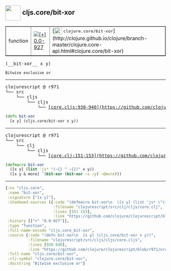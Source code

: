 ## <img width="48px" valign="middle" src="http://i.imgur.com/Hi20huC.png"> cljs.core/bit-xor

 <table border="1">
<tr>
<td>function</td>
<td><a href="https://github.com/cljsinfo/api-refs/tree/0.0-927"><img valign="middle" alt="[+] 0.0-927" src="https://img.shields.io/badge/+-0.0--927-lightgrey.svg"></a> </td>
<td>
[<img height="24px" valign="middle" src="http://i.imgur.com/1GjPKvB.png"> <samp>clojure.core/bit-xor</samp>](http://clojure.github.io/clojure/branch-master/clojure.core-api.html#clojure.core/bit-xor)
</td>
</tr>
</table>

 <samp>
(__bit-xor__ x y)<br>
</samp>

```
Bitwise exclusive or
```

---

 <pre>
clojurescript @ r971
└── src
    └── cljs
        └── cljs
            └── <ins>[core.cljs:938-940](https://github.com/clojure/clojurescript/blob/r971/src/cljs/cljs/core.cljs#L938-L940)</ins>
</pre>

```clj
(defn bit-xor
  [x y] (cljs.core/bit-xor x y))
```


---

 <pre>
clojurescript @ r971
└── src
    └── clj
        └── cljs
            └── <ins>[core.clj:151-153](https://github.com/clojure/clojurescript/blob/r971/src/clj/cljs/core.clj#L151-L153)</ins>
</pre>

```clj
(defmacro bit-xor
  ([x y] (list 'js* "(~{} ^ ~{})" x y))
  ([x y & more] `(bit-xor (bit-xor ~x ~y) ~@more)))
```

---

```clj
{:ns "cljs.core",
 :name "bit-xor",
 :signature ["[x y]"],
 :shadowed-sources ({:code "(defmacro bit-xor\n  ([x y] (list 'js* \"(~{} ^ ~{})\" x y))\n  ([x y & more] `(bit-xor (bit-xor ~x ~y) ~@more)))",
                     :filename "clojurescript/src/clj/cljs/core.clj",
                     :lines [151 153],
                     :link "https://github.com/clojure/clojurescript/blob/r971/src/clj/cljs/core.clj#L151-L153"}),
 :history [["+" "0.0-927"]],
 :type "function",
 :full-name-encode "cljs.core_bit-xor",
 :source {:code "(defn bit-xor\n  [x y] (cljs.core/bit-xor x y))",
          :filename "clojurescript/src/cljs/cljs/core.cljs",
          :lines [938 940],
          :link "https://github.com/clojure/clojurescript/blob/r971/src/cljs/cljs/core.cljs#L938-L940"},
 :full-name "cljs.core/bit-xor",
 :clj-symbol "clojure.core/bit-xor",
 :docstring "Bitwise exclusive or"}

```
